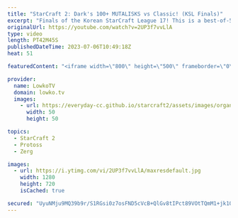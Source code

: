 ```yaml
---
title: "StarCraft 2: Dark's 100+ MUTALISKS vs Classic! (KSL Finals)"
excerpt: "Finals of the Korean StarCraft League 17! This is a best-of-5 series of top level StarCraft 2 between Dark (Zerg) and Classic (Protoss). While Classic would be happy to play the macro game, Dark has different plans. Support my work: https://patreon.com/lowkotv Lowko Merch: https://lowko.shop  My YouTube"
originalUrl: https://youtube.com/watch?v=2UP3f7vvLlA
type: video
length: PT42M45S
publishedDateTime: 2023-07-06T10:49:18Z
heat: 51

featuredContent: "<iframe width=\"800\" height=\"500\" frameborder=\"0\" src=\"https://www.youtube.com/embed/2UP3f7vvLlA\" allow=\"accelerometer; autoplay; encrypted-media; gyroscope; picture-in-picture\" allowfullscreen></iframe>"

provider:
  name: LowkoTV
  domain: lowko.tv
  images:
    - url: https://everyday-cc.github.io/starcraft2/assets/images/organizations/lowko.tv-50x50.jpg
      width: 50
      height: 50

topics:
  - StarCraft 2
  - Protoss
  - Zerg

images:
  - url: https://i.ytimg.com/vi/2UP3f7vvLlA/maxresdefault.jpg
    width: 1280
    height: 720
    isCached: true

secured: "UyuNMju9MQ39b9r/S1RGsi0z7osFND5cVcB+QlGv8tIPct89VOtTQmM1+jk1O3T7fl50qk45+C4DdeX28p/dd02Pf3B2cxyQqVnvgdBMI0+g7HqNTKHpYg+yF3sskQy6TJ7jmxjiX67iyN3pCBqKGgCWwImk7S2KQF0QNaU4wy4w2wA75Jg7bZjaRzBF+9r3qObVVTJ+choGq6LOwAESM/m4XH+K1CRSLwNgQm8ZFJ4nitupqmgfTk9a+UsXjN/lV0asMO+Lua1W5mfN99qOML25F5619ya+cUufgUbrecyF5qGnGJB9Uu7uNdlrMryay/uqcs4gCO0gSgiDmIKC+FM8rkAIlv3ddVxE9DhLFV3qXidiJduaUwKCYBlBYc9pJ9dlLkbFiu9xjUKG0j/Cwk+UWD4fjwN2JfY6GbZlUyA=;S2qWxO6enTVK1X3GW5/rlQ=="
---
```


